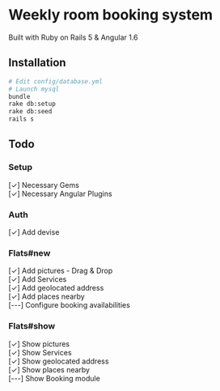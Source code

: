 # Weekly room booking system

Built with Ruby on Rails 5 & Angular 1.6

Installation
------------

```sh
# Edit config/database.yml
# Launch mysql
bundle
rake db:setup
rake db:seed
rails s

```


Todo
----

### Setup
[✓] Necessary Gems  
[✓] Necessary Angular Plugins

### Auth
[✓] Add devise

### Flats#new
[✓] Add pictures - Drag & Drop  
[✓] Add Services  
[✓] Add geolocated address  
[✓] Add places nearby  
[---] Configure booking availabilities  

### Flats#show
[✓] Show pictures  
[✓] Show Services  
[✓] Show geolocated address  
[✓] Show places nearby  
[---] Show Booking module  